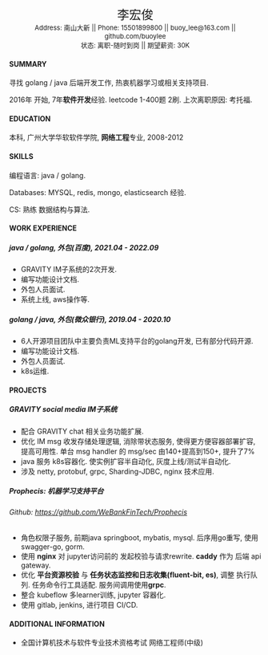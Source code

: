 <center><font size="5">李宏俊</font></center>

<center><font size="2">Address: 南山大新 || Phone: 15501899800 || buoy_lee@163.com || github.com/buoylee</font></center>

<center><font size="2">状态: 离职-随时到岗 || 期望薪资: 30K</font></center>

<center><font size="5"></font></center>

#### SUMMARY

寻找 golang / java 后端开发工作, 热衷机器学习或相关支持项目.

2016年 开始, 7年**软件开发**经验. leetcode 1-400题 2刷. 上次离职原因: 考托福.

#### EDUCATION

本科, 广州大学华软软件学院, **网络工程**专业, 2008-2012

#### SKILLS

编程语言: java / golang.

Databases: MYSQL, redis, mongo, elasticsearch 经验.

CS: 熟练 数据结构与算法.

#### WORK EXPERIENCE

##### java / golang, 外包(百度), 2021.04 - 2022.09

- GRAVITY IM子系统的2次开发.
- 编写功能设计文档.
- 外包人员面试.
- 系统上线, aws操作等.

##### golang / java, 外包(微众银行), 2019.04 - 2020.10

- 6人开源项目团队中主要负责ML支持平台的golang开发, 已有部分代码开源.
- 编写功能设计文档.
- 外包人员面试.
- k8s运维.

#### PROJECTS

##### GRAVITY social media IM子系统

- 配合 GRAVITY chat 相关业务功能扩展.
- 优化 IM msg 收发存储处理逻辑, 消除带状态服务, 使得更方便容器部署扩容, 提高可用性. 单台 msg handler 的 msg/sec 由140+提高到150+, 提升了7%  
- java 服务 k8s容器化. 使实例扩容半自动化, 灰度上线/测试半自动化.
- 涉及 netty, protobuf, grpc, Sharding-JDBC, nginx 技术应用.

##### Prophecis: 机器学习支持平台

###### Github: https://github.com/WeBankFinTech/Prophecis

- 角色权限子服务, 前期java springboot, mybatis, mysql. 后序用go重写, 使用swagger-go, gorm.
- 使用 **nginx** 对 jupyter访问前的 发起校验与请求rewrite. **caddy** 作为 后端 api gateway.
- 优化 **平台资源校验** 与 **任务状态监控和日志收集(fluent-bit, es)**, 调整 执行队列. 任务命令行工具适配. 服务间调用使用**grpc**.
- 整合 kubeflow 多learner训练, jupyter 容器化.
- 使用 gitlab, jenkins, 进行项目 CI/CD.

#### ADDITIONAL INFORMATION

- 全国计算机技术与软件专业技术资格考试 网络工程师(中级)

